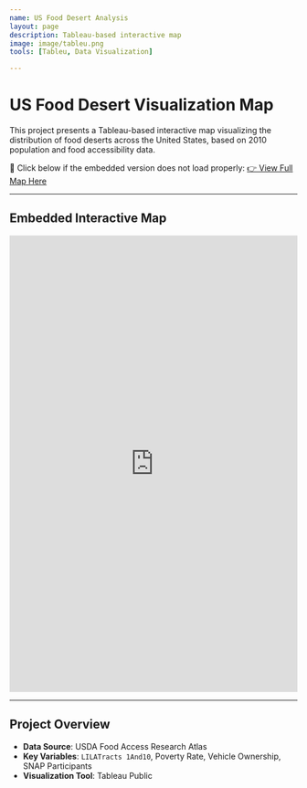 ```yaml
---
name: US Food Desert Analysis
layout: page
description: Tableau-based interactive map
image: image/tableu.png
tools: [Tableu, Data Visualization]

---
```


# US Food Desert Visualization Map

This project presents a Tableau-based interactive map visualizing the distribution of food deserts across the United States, based on 2010 population and food accessibility data.

🔗 Click below if the embedded version does not load properly:
[👉 View Full Map Here](https://public.tableau.com/shared/Q6ZM3KYB2)

---

## Embedded Interactive Map

<iframe src="https://public.tableau.com/views/usfood/1?:embed=true&:display_count=yes&:toolbar=yes&:language=zh-CN" width="100%" height="800" frameborder="0" scrolling="no"></iframe>


---

## Project Overview

- **Data Source**: USDA Food Access Research Atlas
- **Key Variables**: `LILATracts 1And10`, Poverty Rate, Vehicle Ownership, SNAP Participants
- **Visualization Tool**: Tableau Public

